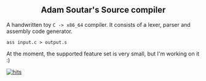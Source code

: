 <h2 align="center">
Adam Soutar's Source compiler
</h2>

A handwritten toy `C -> x86_64` compiler. It
consists of a lexer, parser and assembly code
generator.

```
ass input.c > output.s
```

At the moment, the supported feature set is very
small, but I'm working on it :)

[![hits](https://hitsbadge.vercel.app/api/badge?id=adams-ass)](https://github.com/adamsoutar/hitsbadge)
